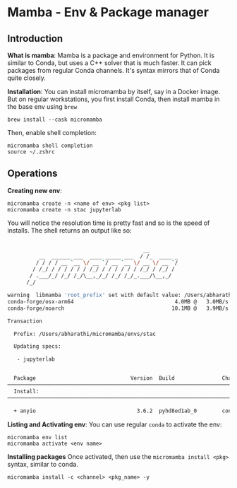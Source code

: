 # Mamba - Env & Package manager

## Introduction
**What is mamba**: Mamba is a package and environment for Python. It is similar to Conda, but uses a C++ solver that is much faster. It can pick packages from regular Conda channels. It's syntax mirrors that of Conda quite closely.

**Installation**: You can install micromamba by itself, say in a Docker image. But on regular workstations, you first install Conda, then install mamba in the base env using `brew`

```
brew install --cask micromamba
```
Then, enable shell completion:
```
micromamba shell completion
source ~/.zshrc
```

## Operations
**Creating new env**:
```
micromamba create -n <name of env> <pkg list>
micromamba create -n stac jupyterlab
```
You will notice the resolution time is pretty fast and so is the speed of installs. The shell returns an output like so:

```bash

                                           __
          __  ______ ___  ____ _____ ___  / /_  ____ _
         / / / / __ `__ \/ __ `/ __ `__ \/ __ \/ __ `/
        / /_/ / / / / / / /_/ / / / / / / /_/ / /_/ /
       / .___/_/ /_/ /_/\__,_/_/ /_/ /_/_.___/\__,_/
      /_/

warning  libmamba 'root_prefix' set with default value: /Users/abharathi/micromamba
conda-forge/osx-arm64                                4.0MB @   3.0MB/s  1.5s
conda-forge/noarch                                  10.1MB @   3.9MB/s  2.9s

Transaction

  Prefix: /Users/abharathi/micromamba/envs/stac

  Updating specs:

   - jupyterlab


  Package                              Version  Build               Channel                    Size
─────────────────────────────────────────────────────────────────────────────────────────────────────
  Install:
─────────────────────────────────────────────────────────────────────────────────────────────────────

  + anyio                                3.6.2  pyhd8ed1ab_0        conda-forge/noarch         85kB
```

**Listing and Activating env**:
You can use regular `conda` to activate the env:

```
micromamba env list
micromamba activate <env name>
```

**Installing packages**
Once activated, then use the `micromamba install <pkg>` syntax, similar to conda.

```
micromamba install -c <channel> <pkg_name> -y
```